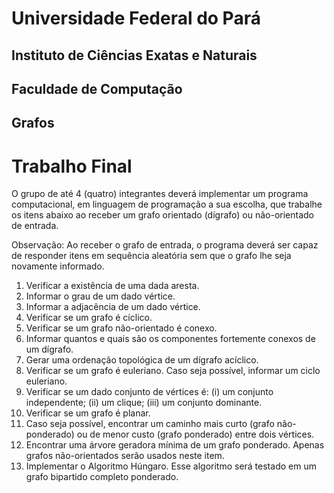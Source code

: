 # Universidade Federal do Pará

## Instituto de Ciências Exatas e Naturais

## Faculdade de Computação

## Grafos

# Trabalho Final

O grupo de até 4 (quatro) integrantes deverá implementar um programa computacional, em linguagem de programação a sua escolha, que trabalhe os itens abaixo ao receber um grafo orientado (dı́grafo) ou não-orientado de entrada.

Observação: Ao receber o grafo de entrada, o programa deverá ser capaz de responder itens em sequência aleatória sem que o grafo lhe seja novamente informado.

1. Verificar a existência de uma dada aresta.
2. Informar o grau de um dado vértice.
3. Informar a adjacência de um dado vértice.
4. Verificar se um grafo é cı́clico.
5. Verificar se um grafo não-orientado é conexo.
6. Informar quantos e quais são os componentes fortemente conexos de um dı́grafo.
7. Gerar uma ordenação topológica de um dı́grafo acı́clico.
8. Verificar se um grafo é euleriano. Caso seja possı́vel, informar um ciclo euleriano.
9. Verificar se um dado conjunto de vértices é: (i) um conjunto independente; (ii) um clique; (iii) um conjunto dominante.
10. Verificar se um grafo é planar.
11. Caso seja possı́vel, encontrar um caminho mais curto (grafo não-ponderado) ou de menor custo (grafo ponderado) entre dois vértices.
12. Encontrar uma árvore geradora mı́nima de um grafo ponderado. Apenas grafos não-orientados serão usados neste item.
13. Implementar o Algoritmo Húngaro. Esse algoritmo será testado em um grafo bipartido completo ponderado.